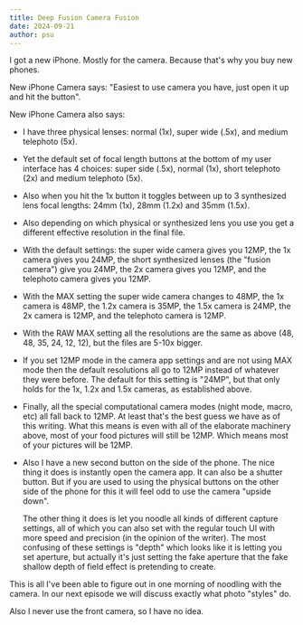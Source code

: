 ```yaml
---
title: Deep Fusion Camera Fusion
date: 2024-09-21
author: psu
---
```


I got a new iPhone. Mostly for the camera. Because that's why you buy new phones.

New iPhone Camera says: "Easiest to use camera you have, just open it up and hit the button".

New iPhone Camera also says:

- I have three physical lenses: normal (1x), super wide (.5x), and medium telephoto (5x).

- Yet the default set of focal length buttons at the bottom of my user interface has 4
  choices: super side (.5x), normal (1x), short telephoto (2x) and medium telephoto (5x).

- Also when you hit the 1x button it toggles between up to 3 synthesized lens focal lengths:
  24mm (1x), 28mm (1.2x) and 35mm (1.5x).

- Also depending on which physical or synthesized lens you use you get a different
  effective resolution in the final file.

- With the default settings: the super wide camera gives you 12MP, the 1x camera gives you
  24MP, the short synthesized lenses (the "fusion camera") give you 24MP, the 2x camera
  gives you 12MP, and the telephoto camera gives you 12MP.

- With the MAX setting the super wide camera changes to 48MP, the 1x camera is 48MP, the
  1.2x camera is 35MP, the 1.5x camera is 24MP, the 2x camera is 12MP, and the telephoto
  camera is 12MP.
  
- With the RAW MAX setting all the resolutions are the same as above (48, 48, 35, 24, 12,
  12), but the files are 5-10x bigger.

- If you set 12MP mode in the camera app settings and are not using MAX mode then the
  default resolutions all go to 12MP instead of whatever they were before. The default for
  this setting is "24MP", but that only holds for the 1x, 1.2x and 1.5x cameras, as
  established above.

- Finally, all the special computational camera modes (night mode, macro, etc) all fall back to
  12MP. At least that's the best guess we have as of this writing. What this means is even
  with all of the elaborate machinery above, most of your food pictures will still be
  12MP. Which means most of your pictures will be 12MP.

- Also I have a new second button on the side of the phone. The nice thing it does is
  instantly open the camera app. It can also be a shutter button. But if you are used to
  using the physical buttons on the other side of the phone for this it will feel odd to
  use the camera "upside down".
  
  The other thing it does is let you noodle all kinds of different capture settings, all
  of which you can also set with the regular touch UI with more speed and precision (in
  the opinion of the writer). The most confusing of these settings is "depth" which looks
  like it is letting you set aperture, but actually it's just setting the fake aperture
  that the fake shallow depth of field effect is pretending to create.

This is all I've been able to figure out in one morning of noodling with the camera. In
our next episode we will discuss exactly what photo "styles" do.

Also I never use the front camera, so I have no idea.
